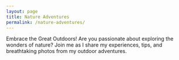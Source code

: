 ```yaml
---
layout: page
title: Nature Adventures
permalink: /nature-adventures/
---
```


Embrace the Great Outdoors!
Are you passionate about exploring the wonders of nature? Join me as I share my experiences, tips, and breathtaking photos from my outdoor adventures.

